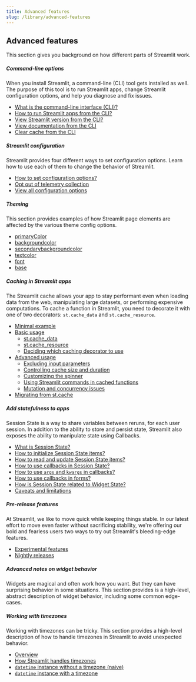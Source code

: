 ```yaml
---
title: Advanced features
slug: /library/advanced-features
---
```


## Advanced features

This section gives you background on how different parts of Streamlit work.

<TileContainer>

<RefCard href="/library/advanced-features/cli" size="half">

##### Command-line options

When you install Streamlit, a command-line (CLI) tool gets installed as well. The purpose of this tool is to run Streamlit apps, change Streamlit configuration options, and help you diagnose and fix issues.

- [What is the command-line interface (CLI)?](/library/advanced-features/cli#command-line-interface)
- [How to run Streamlit apps from the CLI?](/library/advanced-features/cli#run-streamlit-apps)
- [View Streamlit version from the CLI?](/library/advanced-features/cli#view-streamlit-version)
- [View documentation from the CLI](/library/advanced-features/cli#view-documentation)
- [Clear cache from the CLI](/library/advanced-features/cli#clear-cache)

</RefCard>

<RefCard href="/library/advanced-features/configuration" size="half">

##### Streamlit configuration

Streamlit provides four different ways to set configuration options. Learn how to use each of them to change the behavior of Streamlit.

- [How to set configuration options?](/library/advanced-features/configuration)
- [Opt out of telemetry collection](/library/advanced-features/configuration#telemetry)
- [View all configuration options](/library/advanced-features/configuration#view-all-configuration-options)

</RefCard>

<RefCard href="/library/advanced-features/theming" size="half">

##### Theming

This section provides examples of how Streamlit page elements are affected by the various theme config options.

- [primaryColor](/library/advanced-features/theming#primarycolor)
- [backgroundcolor](/library/advanced-features/theming#backgroundcolor)
- [secondarybackgroundcolor](/library/advanced-features/theming#secondarybackgroundcolor)
- [textcolor](/library/advanced-features/theming#textcolor)
- [font](/library/advanced-features/theming#font)
- [base](/library/advanced-features/theming#base)

</RefCard>

<RefCard href="/library/advanced-features/caching" size="half">

##### Caching in Streamlit apps

The Streamlit cache allows your app to stay performant even when loading data from the web, manipulating large datasets, or performing expensive computations. To cache a function in Streamlit, you need to decorate it with one of two decorators: `st.cache_data` and `st.cache_resource`.

- [Minimal example](/library/advanced-features/caching#minimal-example)
- [Basic usage](/library/advanced-features/caching#basic-usage)
  - [st.cache_data](/library/advanced-features/caching#stcache_data)
  - [st.cache_resource](/library/advanced-features/caching#stcache_resource)
  - [Deciding which caching decorator to use](/library/advanced-features/caching#deciding-which-caching-decorator-to-use)
- [Advanced usage](/library/advanced-features/caching#advanced-usage)
  - [Excluding input parameters](/library/advanced-features/caching#excluding-input-parameters)
  - [Controlling cache size and duration](/library/advanced-features/caching#controlling-cache-size-and-duration)
  - [Customizing the spinner](/library/advanced-features/caching#customizing-the-spinner)
  - [Using Streamlit commands in cached functions](/library/advanced-features/caching#using-streamlit-commands-in-cached-functions)
  - [Mutation and concurrency issues](/library/advanced-features/caching#mutation-and-concurrency-issues)
- [Migrating from st.cache](/library/advanced-features/caching#migrating-from-stcache)

</RefCard>

<RefCard href="/library/advanced-features/session-state" size="half">

##### Add statefulness to apps

Session State is a way to share variables between reruns, for each user session. In addition to the ability to store and persist state, Streamlit also exposes the ability to manipulate state using Callbacks.

- [What is Session State?](/library/advanced-features/session-state#what-is-state)
- [How to initialize Session State items?](/library/advanced-features/session-state#initialization)
- [How to read and update Session State items?](/library/advanced-features/session-state#reads-and-updates)
- [How to use callbacks in Session State?](/library/advanced-features/session-state#example-2-session-state-and-callbacks)
- [How to use `args` and `kwargs` in callbacks?](/library/advanced-features/session-state#example-3-use-args-and-kwargs-in-callbacks)
- [How to use callbacks in forms?](/library/advanced-features/session-state#example-4-forms-and-callbacks)
- [How is Session State related to Widget State?](/library/advanced-features/session-state#session-state-and-widget-state-association)
- [Caveats and limitations](/library/advanced-features/session-state#caveats-and-limitations)

</RefCard>

<RefCard href="/library/advanced-features/prerelease" size="half">

##### Pre-release features

At Streamlit, we like to move quick while keeping things stable. In our latest effort to move even faster without sacrificing stability, we're offering our bold and fearless users two ways to try out Streamlit's bleeding-edge features.

- [Experimental features](/library/advanced-features/prerelease#experimental-features)
- [Nightly releases](/library/advanced-features/prerelease#nightly-releases)

</RefCard>

<RefCard href="/library/advanced-features/widget-semantics" size="half">

##### Advanced notes on widget behavior

Widgets are magical and often work how you want. But they can have surprising behavior in some situations. This section provides is a high-level, abstract description of widget behavior, including some common edge-cases.

</RefCard>

<RefCard href="/library/advanced-features/timezone-handling" size="half">

##### Working with timezones

Working with timezones can be tricky. This section provides a high-level description of how to handle timezones in Streamlit to avoid unexpected behavior.

- [Overview](/library/advanced-features/timezone-handling#working-with-timezones)
- [How Streamlit handles timezones](/library/advanced-features/timezone-handling#how-streamlit-handles-timezones)
- [`datetime` instance without a timezone (naive)](/library/advanced-features/timezone-handling#datetime-instance-without-a-timezone-naive)
- [`datetime` instance with a timezone](/library/advanced-features/timezone-handling#datetime-instance-with-a-timezone)

</RefCard>
</TileContainer>
